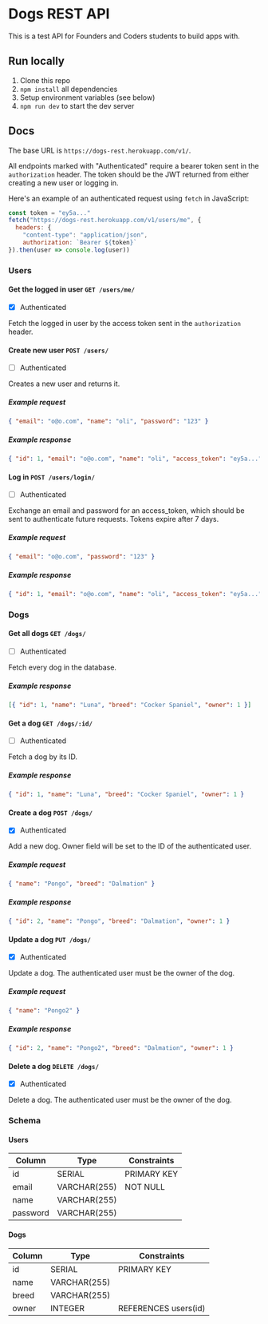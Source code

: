 # Dogs REST API

This is a test API for Founders and Coders students to build apps with.

## Run locally

1. Clone this repo
1. `npm install` all dependencies
1. Setup environment variables (see below)
1. `npm run dev` to start the dev server

## Docs

The base URL is `https://dogs-rest.herokuapp.com/v1/`.

All endpoints marked with "Authenticated" require a bearer token sent in the `authorization` header. The token should be the JWT returned from either creating a new user or logging in.

Here's an example of an authenticated request using `fetch` in JavaScript:

```js
const token = "ey5a..."
fetch("https://dogs-rest.herokuapp.com/v1/users/me", {
  headers: {
    "content-type": "application/json",
    authorization: `Bearer ${token}`
}).then(user => console.log(user))
```

### Users

#### Get the logged in user `GET /users/me/`

- [x] Authenticated

Fetch the logged in user by the access token sent in the `authorization` header.

#### Create new user `POST /users/`

- [ ] Authenticated

Creates a new user and returns it.

##### Example request

```json
{ "email": "o@o.com", "name": "oli", "password": "123" }
```

##### Example response

```json
{ "id": 1, "email": "o@o.com", "name": "oli", "access_token": "ey5a..." }
```

#### Log in `POST /users/login/`

- [ ] Authenticated

Exchange an email and password for an access_token, which should be sent to authenticate future requests. Tokens expire after 7 days.

##### Example request

```json
{ "email": "o@o.com", "password": "123" }
```

##### Example response

```json
{ "id": 1, "email": "o@o.com", "name": "oli", "access_token": "ey5a..." }
```

### Dogs

#### Get all dogs `GET /dogs/`

- [ ] Authenticated

Fetch every dog in the database.

##### Example response

```json
[{ "id": 1, "name": "Luna", "breed": "Cocker Spaniel", "owner": 1 }]
```

#### Get a dog `GET /dogs/:id/`

- [ ] Authenticated

Fetch a dog by its ID.

##### Example response

```json
{ "id": 1, "name": "Luna", "breed": "Cocker Spaniel", "owner": 1 }
```

#### Create a dog `POST /dogs/`

- [x] Authenticated

Add a new dog. Owner field will be set to the ID of the authenticated user.

##### Example request

```json
{ "name": "Pongo", "breed": "Dalmation" }
```

##### Example response

```json
{ "id": 2, "name": "Pongo", "breed": "Dalmation", "owner": 1 }
```

#### Update a dog `PUT /dogs/`

- [x] Authenticated

Update a dog. The authenticated user must be the owner of the dog.

##### Example request

```json
{ "name": "Pongo2" }
```

##### Example response

```json
{ "id": 2, "name": "Pongo2", "breed": "Dalmation", "owner": 1 }
```

#### Delete a dog `DELETE /dogs/`

- [x] Authenticated

Delete a dog. The authenticated user must be the owner of the dog.

### Schema

#### Users

| Column   | Type         | Constraints |
| -------- | ------------ | ----------- |
| id       | SERIAL       | PRIMARY KEY |
| email    | VARCHAR(255) | NOT NULL    |
| name     | VARCHAR(255) |
| password | VARCHAR(255) |

#### Dogs

| Column | Type         | Constraints          |
| ------ | ------------ | -------------------- |
| id     | SERIAL       | PRIMARY KEY          |
| name   | VARCHAR(255) |
| breed  | VARCHAR(255) |
| owner  | INTEGER      | REFERENCES users(id) |
